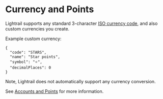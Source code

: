 # Currency and Points

Lightrail supports any standard 3-character [ISO currency code](https://en.wikipedia.org/wiki/ISO_4217), and also custom currencies you create.    

Example custom currency:
``` 
{
  "code": "STARS",
  "name": "Star points",
  "symbol": "⭐",
  "decimalPlaces": 0
}
```

Note, Lightrail does not automatically support any currency conversion.  


See [Accounts and Points](#use-cases/accounts-and-points) for more information.